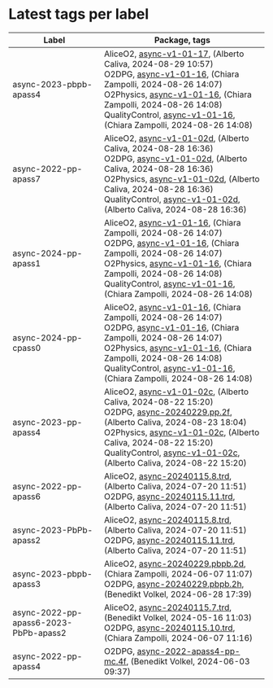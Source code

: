 # Latest tags per label

| Label | Package, tags |
| --- | --- |
| async-2023-pbpb-apass4 | AliceO2, [async-v1-01-17](https://github.com/AliceO2Group/AliceO2/tree/async-v1-01-17), (Alberto Caliva, 2024-08-29 10:57)<br>O2DPG, [async-v1-01-16](https://github.com/AliceO2Group/O2DPG/tree/async-v1-01-16), (Chiara Zampolli, 2024-08-26 14:07)<br>O2Physics, [async-v1-01-16](https://github.com/AliceO2Group/O2Physics/tree/async-v1-01-16), (Chiara Zampolli, 2024-08-26 14:08)<br>QualityControl, [async-v1-01-16](https://github.com/AliceO2Group/QualityControl/tree/async-v1-01-16), (Chiara Zampolli, 2024-08-26 14:08) |
| async-2022-pp-apass7 | AliceO2, [async-v1-01-02d](https://github.com/AliceO2Group/AliceO2/tree/async-v1-01-02d), (Alberto Caliva, 2024-08-28 16:36)<br>O2DPG, [async-v1-01-02d](https://github.com/AliceO2Group/O2DPG/tree/async-v1-01-02d), (Alberto Caliva, 2024-08-28 16:36)<br>O2Physics, [async-v1-01-02d](https://github.com/AliceO2Group/O2Physics/tree/async-v1-01-02d), (Alberto Caliva, 2024-08-28 16:36)<br>QualityControl, [async-v1-01-02d](https://github.com/AliceO2Group/QualityControl/tree/async-v1-01-02d), (Alberto Caliva, 2024-08-28 16:36) |
| async-2024-pp-apass1 | AliceO2, [async-v1-01-16](https://github.com/AliceO2Group/AliceO2/tree/async-v1-01-16), (Chiara Zampolli, 2024-08-26 14:07)<br>O2DPG, [async-v1-01-16](https://github.com/AliceO2Group/O2DPG/tree/async-v1-01-16), (Chiara Zampolli, 2024-08-26 14:07)<br>O2Physics, [async-v1-01-16](https://github.com/AliceO2Group/O2Physics/tree/async-v1-01-16), (Chiara Zampolli, 2024-08-26 14:08)<br>QualityControl, [async-v1-01-16](https://github.com/AliceO2Group/QualityControl/tree/async-v1-01-16), (Chiara Zampolli, 2024-08-26 14:08) |
| async-2024-pp-cpass0 | AliceO2, [async-v1-01-16](https://github.com/AliceO2Group/AliceO2/tree/async-v1-01-16), (Chiara Zampolli, 2024-08-26 14:07)<br>O2DPG, [async-v1-01-16](https://github.com/AliceO2Group/O2DPG/tree/async-v1-01-16), (Chiara Zampolli, 2024-08-26 14:07)<br>O2Physics, [async-v1-01-16](https://github.com/AliceO2Group/O2Physics/tree/async-v1-01-16), (Chiara Zampolli, 2024-08-26 14:08)<br>QualityControl, [async-v1-01-16](https://github.com/AliceO2Group/QualityControl/tree/async-v1-01-16), (Chiara Zampolli, 2024-08-26 14:08) |
| async-2023-pp-apass4 | AliceO2, [async-v1-01-02c](https://github.com/AliceO2Group/AliceO2/tree/async-v1-01-02c), (Alberto Caliva, 2024-08-22 15:20)<br>O2DPG, [async-20240229.pp.2f](https://github.com/AliceO2Group/O2DPG/tree/async-20240229.pp.2f), (Alberto Caliva, 2024-08-23 18:04)<br>O2Physics, [async-v1-01-02c](https://github.com/AliceO2Group/O2Physics/tree/async-v1-01-02c), (Alberto Caliva, 2024-08-22 15:20)<br>QualityControl, [async-v1-01-02c](https://github.com/AliceO2Group/QualityControl/tree/async-v1-01-02c), (Alberto Caliva, 2024-08-22 15:20) |
| async-2022-pp-apass6 | AliceO2, [async-20240115.8.trd](https://github.com/AliceO2Group/AliceO2/tree/async-20240115.8.trd), (Alberto Caliva, 2024-07-20 11:51)<br>O2DPG, [async-20240115.11.trd](https://github.com/AliceO2Group/O2DPG/tree/async-20240115.11.trd), (Alberto Caliva, 2024-07-20 11:51) |
| async-2023-PbPb-apass2 | AliceO2, [async-20240115.8.trd](https://github.com/AliceO2Group/AliceO2/tree/async-20240115.8.trd), (Alberto Caliva, 2024-07-20 11:51)<br>O2DPG, [async-20240115.11.trd](https://github.com/AliceO2Group/O2DPG/tree/async-20240115.11.trd), (Alberto Caliva, 2024-07-20 11:51) |
| async-2023-pbpb-apass3 | AliceO2, [async-20240229.pbpb.2d](https://github.com/AliceO2Group/AliceO2/tree/async-20240229.pbpb.2d), (Chiara Zampolli, 2024-06-07 11:07)<br>O2DPG, [async-20240229.pbpb.2h](https://github.com/AliceO2Group/O2DPG/tree/async-20240229.pbpb.2h), (Benedikt Volkel, 2024-06-28 17:39) |
| async-2022-pp-apass6-2023-PbPb-apass2 | AliceO2, [async-20240115.7.trd](https://github.com/AliceO2Group/AliceO2/tree/async-20240115.7.trd), (Benedikt Volkel, 2024-05-16 11:03)<br>O2DPG, [async-20240115.10.trd](https://github.com/AliceO2Group/O2DPG/tree/async-20240115.10.trd), (Chiara Zampolli, 2024-06-07 11:16) |
| async-2022-pp-apass4 | O2DPG, [async-2022-apass4-pp-mc.4f](https://github.com/AliceO2Group/O2DPG/tree/async-2022-apass4-pp-mc.4f), (Benedikt Volkel, 2024-06-03 09:37) |
